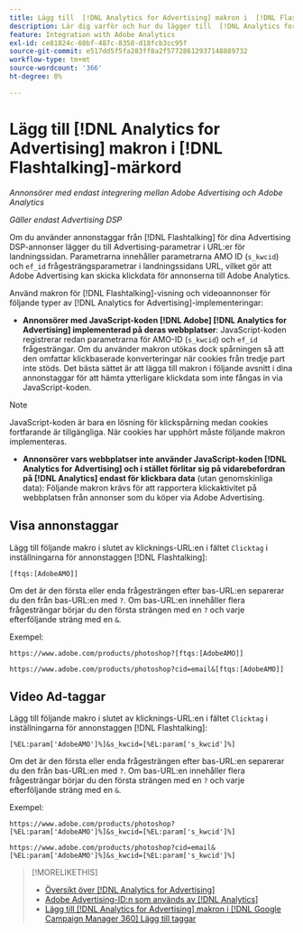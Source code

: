 ```yaml
---
title: Lägg till  [!DNL Analytics for Advertising] makron i  [!DNL Flashtalking] Lägg till taggar
description: Lär dig varför och hur du lägger till  [!DNL Analytics for Advertising] makron i dina  [!DNL Flashtalking] ad-taggar
feature: Integration with Adobe Analytics
exl-id: ce81824c-60bf-487c-8358-d18fcb3cc95f
source-git-commit: e517dd5f5fa283ff8a2f57728612937148889732
workflow-type: tm+mt
source-wordcount: '366'
ht-degree: 0%

---
```


# Lägg till [!DNL Analytics for Advertising] makron i [!DNL Flashtalking]-märkord

*Annonsörer med endast integrering mellan Adobe Advertising och Adobe Analytics*

*Gäller endast Advertising DSP*

Om du använder annonstaggar från [!DNL Flashtalking] för dina Advertising DSP-annonser lägger du till Advertising-parametrar i URL:er för landningssidan. Parametrarna innehåller parametrarna AMO ID (`s_kwcid`) och `ef_id` frågesträngsparametrar i landningssidans URL, vilket gör att Adobe Advertising kan skicka klickdata för annonserna till Adobe Analytics.

Använd makron för [!DNL Flashtalking]-visning och videoannonser för följande typer av [!DNL Analytics for Advertising]-implementeringar:

* **Annonsörer med JavaScript-koden [!DNL Adobe] [!DNL Analytics for Advertising] implementerad på deras webbplatser**: JavaScript-koden registrerar redan parametrarna för AMO-ID (`s_kwcid`) och `ef_id` frågesträngar. Om du använder makron utökas dock spårningen så att den omfattar klickbaserade konverteringar när cookies från tredje part inte stöds. Det bästa sättet är att lägga till makron i följande avsnitt i dina annonstaggar för att hämta ytterligare klickdata som inte fångas in via JavaScript-koden.

>[!NOTE]
>
>JavaScript-koden är bara en lösning för klickspårning medan cookies fortfarande är tillgängliga. När cookies har upphört måste följande makron implementeras.

* **Annonsörer vars webbplatser inte använder JavaScript-koden [!DNL Analytics for Advertising] och i stället förlitar sig på vidarebefordran på [!DNL Analytics] endast för klickbara data** (utan genomskinliga data): Följande makron krävs för att rapportera klickaktivitet på webbplatsen från annonser som du köper via Adobe Advertising.

## Visa annonstaggar

Lägg till följande makro i slutet av klicknings-URL:en i fältet `Clicktag` i inställningarna för annonstaggen [!DNL Flashtalking]:

```
[ftqs:[AdobeAMO]]
```

Om det är den första eller enda frågesträngen efter bas-URL:en separerar du den från bas-URL:en med `?`. Om bas-URL:en innehåller flera frågesträngar börjar du den första strängen med en `?` och varje efterföljande sträng med en `&`.

Exempel:

`https://www.adobe.com/products/photoshop?[ftqs:[AdobeAMO]]`

`https://www.adobe.com/products/photoshop?cid=email&[ftqs:[AdobeAMO]]`

## Video Ad-taggar

Lägg till följande makro i slutet av klicknings-URL:en i fältet `Clicktag` i inställningarna för annonstaggen [!DNL Flashtalking]:

```
[%EL:param['AdobeAMO']%]&s_kwcid=[%EL:param['s_kwcid']%]
```

Om det är den första eller enda frågesträngen efter bas-URL:en separerar du den från bas-URL:en med `?`. Om bas-URL:en innehåller flera frågesträngar börjar du den första strängen med en `?` och varje efterföljande sträng med en `&`.

Exempel:

`https://www.adobe.com/products/photoshop?[%EL:param['AdobeAMO']%]&s_kwcid=[%EL:param['s_kwcid']%]`

`https://www.adobe.com/products/photoshop?cid=email&[%EL:param['AdobeAMO']%]&s_kwcid=[%EL:param['s_kwcid']%]`

>[!MORELIKETHIS]
>
>* [Översikt över [!DNL Analytics for Advertising]](overview.md)
>* [Adobe Advertising-ID:n som används av [!DNL Analytics]](/help/integrations/analytics/ids.md)
>* [Lägg till [!DNL Analytics for Advertising] makron i [!DNL Google Campaign Manager 360] Lägg till taggar](/help/integrations/analytics/macros-google-campaign-manager.md)

